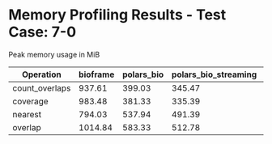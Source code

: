 # Memory Profiling Results - Test Case: 7-0

Peak memory usage in MiB

| Operation | bioframe | polars_bio | polars_bio_streaming | pyranges0 | pyranges1 |
|-----------|---|---|---|---|---|
| count_overlaps | 937.61 | 399.03 | 345.47 | 712.67 | 803.89 |
| coverage | 983.48 | 381.33 | 335.39 | 821.34 | 957.81 |
| nearest | 794.03 | 537.94 | 491.39 | 884.19 | 888.30 |
| overlap | 1014.84 | 583.33 | 512.78 | 965.36 | 1376.23 |
